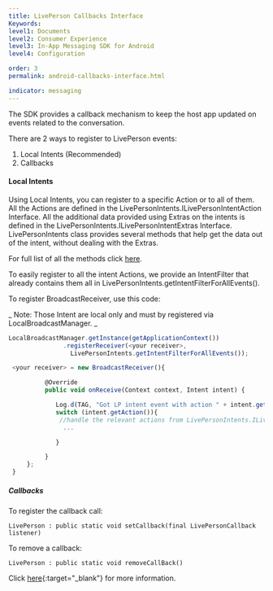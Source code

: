 ```yaml
---
title: LivePerson Callbacks Interface
Keywords:
level1: Documents
level2: Consumer Experience
level3: In-App Messaging SDK for Android
level4: Configuration

order: 3
permalink: android-callbacks-interface.html

indicator: messaging
---
```


The SDK provides a callback mechanism to keep the host app updated on events related to the conversation.

There are 2 ways to register to LivePerson events:

1. Local Intents (Recommended)
2. Callbacks

#### Local Intents

Using Local Intents, you can register to a specific Action or to all of them. All the Actions are defined in the LivePersonIntents.ILivePersonIntentAction Interface. All the additional data provided using Extras on the intents is defined in the LivePersonIntents.ILivePersonIntentExtras Interface. LivePersonIntents class provides several methods that help get the data out of the intent, without dealing with the Extras.

For full list of all the methods click [here](android-callbacks-index.html).

To easily register to all the intent Actions, we provide an IntentFilter that already contains them all in LivePersonIntents.getIntentFilterForAllEvents().

To register BroadcastReceiver, use this code:

_ Note: Those Intent are local only and must by registered via LocalBroadcastManager. _

```javascript
LocalBroadcastManager.getInstance(getApplicationContext())
               .registerReceiver(<your receiver>,
                 LivePersonIntents.getIntentFilterForAllEvents());
```

```javascript
 <your receiver> = new BroadcastReceiver(){

          @Override
          public void onReceive(Context context, Intent intent) {

             Log.d(TAG, "Got LP intent event with action " + intent.getAction());
             switch (intent.getAction()){
              //handle the relevant actions from LivePersonIntents.ILivePersonIntentAction
               ...

             }

          }  
     };
 }
```

##### Callbacks

To register the callback call:

`LivePerson : public static void setCallback(final LivePersonCallback listener) `

To remove a callback:

`LivePerson : public static void removeCallBack()`

Click [here](android-callbacks-index.html){:target="_blank"} for more information.

